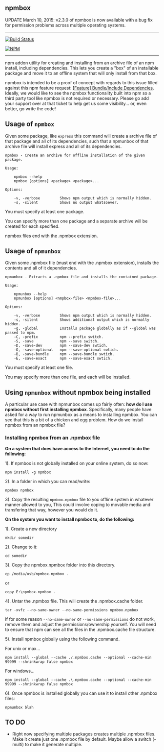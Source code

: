 npmbox
-------

UPDATE March 10, 2015: v2.3.0 of npmbox is now available with a bug fix for permission problems across multiple operating systems.

-------

[![Build Status](https://travis-ci.org/arei/npmbox.svg)](https://travis-ci.org/arei/npmbox)

[![NPM](https://nodei.co/npm/npmbox.png)](https://nodei.co/npm/npmbox/)

-------

npm addon utility for creating and installing from an archive file of an npm install, including dependencies.  This lets you create a "box" of an installable package and move it to an offline system that will only install from that box.

npmbox is intended to be a proof of concept with regards to this issue filled against this npm feature request: [[Feature] Bundle/Include Dependencies](https://github.com/isaacs/npm/issues/4210).  Ideally, we would like to see the npmbox functionality built into npm so a third party tool like npmbox is not required or necessary. Please go add your support over at that ticket to help get us some visibility... or, even better, go write the code!

## Usage of `npmbox`

Given some package, like `express` this command will create a archive file of that package and all of its dependencies, such that a npmunbox of that archive file will install express and all of its dependencies.

	npmbox - Create an archive for offline installation of the given package.

	Usage:

  		npmbox --help
  		npmbox [options] <package> <package>...

	Options:

		-v, -verbose         Shows npm output which is normally hidden.
		-s, -silent          Shows no output whatsoever.

You must specify at least one package.

You can specify more than one package and a separate archive will be created for each specified.

npmbox files end with the .npmbox extension.

## Usage of `npmunbox`

Given some .npmbox file (must end with the .npmbox extension), installs the contents and all of it dependencies.

	npmunbox - Extracts a .npmbox file and installs the contained package.

	Usage:

		npmunbox --help
		npmunbox [options] <nmpbox-file> <npmbox-file>...

	Options:

		-v, -verbose         Shows npm output which is normally hidden.
		-s, -silent          Shows additional output which is normally hidden.
		-g, -global          Installs package globally as if --global was passed to npm.
		-C, -prefix          npm --prefix switch.
		-S, -save            npm --save switch.
		-D, -save-dev        npm --save-dev swtich.
		-O, -save-optional   npm --save-optional swtich.
		-B, -save-bundle     npm --save-bundle swtich.
		-E, -save-exact      npm --save-exact swtich.


You must specify at least one file.

You may specify more than one file, and each will be installed.

## Using `npmunbox` without npmbox being installed

A particular use case with npmunbox comes up fairly often: **how do I use npmbox without first installing npmbox**.  Specifically, many people have asked for a way to run npmunbox as a means to installing npmbox.  You can see that this is a bit of a chicken and egg problem.  How do we install npmbox from an npmbox file?

### Installing npmbox from an .npmbox file

**On a system that does have access to the Internet, you need to do the following:**

1). If npmbox is not globally installed on your online system, do so now:

	npm install -g npmbox

2). In a folder in which you can read/write:

	npmbox npmbox

3). Copy the resulting `npmbox.npmbox` file to you offline system in whatever manner allowed to you,  This could involve coping to movable media and transfering that way, however you would do it.

**On the system you want to install npmbox to, do the following:**

1). Create a new directory

	mkdir somedir

2). Change to it:

	cd somedir

3). Copy the npmbox.npmbox folder into this directory.

	cp /media/usb/npmbox.npmbox .

or

	copy E:\npmbox.npmbox .

4). Untar the .npmbox file.  This will create the .npmbox.cache folder.

	tar -xvfz --no-same-owner --no-same-permissions npmbox.npmbox

If for some reason ```--no-same-owner``` or ```--no-same-permissions``` do not work, remove them and adjust the permissions/ownership yourself.  You will need to ensure that npm can see all the files in the .npmbox.cache file structure.

5). Install npmbox globally using the following command.

For unix or max...

	npm install --global --cache ./.npmbox.cache --optional --cache-min 99999 --shrinkwrap false npmbox

For windows...

	npm install --global --cache .\.npmbox.cache --optional --cache-min 99999 --shrinkwrap false npmbox


6). Once npmbox is installed globally you can use it to install other .npmbox files:

	npmunbox blah

## TO DO

- Right now specifying multiple packages creates multiple .npmbox files.  Make it create just one .npmbox file by default.  Maybe allow a switch (-multi) to make it generate multiple.
